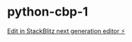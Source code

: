 # python-cbp-1

[Edit in StackBlitz next generation editor ⚡️](https://stackblitz.com/~/github.com/Kaushik-pasumarthi/python-cbp-1)